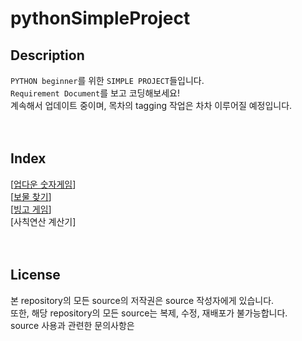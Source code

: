 # pythonSimpleProject

## Description
`PYTHON beginner`를 위한 `SIMPLE PROJECT`들입니다.  
`Requirement Document`를 보고 코딩해보세요!  
계속해서 업데이트 중이며, 목차의 tagging 작업은 차차 이루어질 예정입니다.   
<br>
<br>

## Index
[[업다운 숫자게임](https://github.com/happyhddey/pythonSimpleProject/blob/main/project/updown/updownNumberGame.md)]   
[[보물 찾기](https://github.com/happyhddey/pythonSimpleProject/blob/main/project/treasureHunt/treasureHunt.md)]   
[[빙고 게임](https://github.com/happyhddey/pythonSimpleProject/blob/main/project/allYouNeedIsFunction/bingoGame.md)]   
[사칙연산 계산기]  
<br>
<br>

## License
본 repository의 모든 source의 저작권은 source 작성자에게 있습니다.  
또한, 해당 repository의 모든 source는 복제, 수정, 재배포가 불가능합니다.   
source 사용과 관련한 문의사항은 
